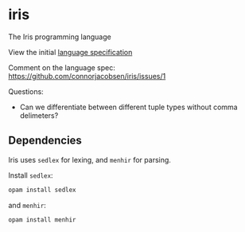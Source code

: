 # iris

The Iris programming language

View the initial [language specification](SPECIFICATION.md)

Comment on the language spec: https://github.com/connorjacobsen/iris/issues/1

Questions:

- Can we differentiate between different tuple types without comma delimeters?

## Dependencies

Iris uses `sedlex` for lexing, and `menhir` for parsing.

Install `sedlex`:

```bash
opam install sedlex
```

and `menhir`:

```
opam install menhir
```
